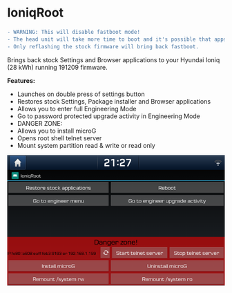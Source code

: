 
# IoniqRoot

```diff
- WARNING: This will disable fastboot mode!
- The head unit will take more time to boot and it's possible that apps are starting slower.
- Only reflashing the stock firmware will bring back fastboot.
```

Brings back stock Settings and Browser applications to your Hyundai Ioniq (28 kWh) running 191209 firmware. <br />

**Features:<br  />**
* Launches on double press of settings button
* Restores stock Settings, Package installer and Browser applications
* Allows you to enter full Engineering Mode
* Go to password protected upgrade activity in Engineering Mode
* DANGER ZONE:
* Allows you to install microG
* Opens root shell telnet server
* Mount system partition read & write or read only

![Screenshot](doc/screenshot.png)
